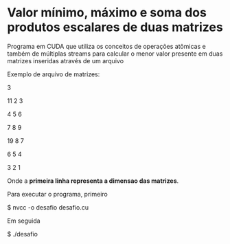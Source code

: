 # Valor mínimo, máximo e soma dos produtos escalares de duas matrizes

Programa em CUDA que utiliza os conceitos de operações atômicas e também de múltiplas streams para calcular o menor valor presente em duas matrizes inseridas através de um arquivo

Exemplo de arquivo de matrizes:

3

11 2 3

4 5 6

7 8 9

19 8 7

6 5 4

3 2 1

Onde a **primeira linha representa a dimensao das matrizes**.

Para executar o programa, primeiro

$ nvcc -o desafio desafio.cu 

Em seguida

$ ./desafio <nome da entrada txt>
